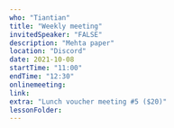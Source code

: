 ```yaml
---
who: "Tiantian"
title: "Weekly meeting"
invitedSpeaker: "FALSE"
description: "Mehta paper"
location: "Discord"
date: 2021-10-08
startTime: "11:00"
endTime: "12:30"
onlinemeeting: 
link: 
extra: "Lunch voucher meeting #5 ($20)"
lessonFolder: 
---
```

